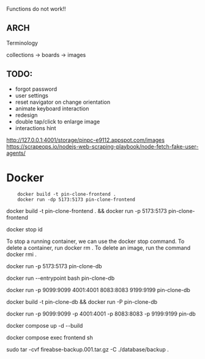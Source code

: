 Functions do not work!!

## ARCH

Terminology

collections -> boards -> images

## TODO:

- forgot password
- user settings
- reset navigator on change orientation
- animate keyboard interaction
- redesign
- double tap/click to enlarge image
- interactions hint

http://127.0.0.1:4001/storage/pinpc-e9112.appspot.com/images
https://scrapeops.io/nodejs-web-scraping-playbook/node-fetch-fake-user-agents/

# Docker

        docker build -t pin-clone-frontend .
        docker run -dp 5173:5173 pin-clone-frontend

docker build -t pin-clone-frontend . && docker run -p 5173:5173 pin-clone-frontend

docker stop id

To stop a running container, we can use the docker stop <ID> command. To delete a container, run docker rm <ID> . To delete an image, run the command docker rmi <ImageID> .

docker run -p 5173:5173 pin-clone-db

docker run --entrypoint bash pin-clone-db

docker run -p 9099:9099 4001:4001 8083:8083 9199:9199 pin-clone-db

docker build -t pin-clone-db && docker run -P pin-clone-db

docker run -p 9099:9099 -p 4001:4001 -p 8083:8083 -p 9199:9199 pin-db

docker compose up -d --build

docker compose exec frontend sh

sudo tar -cvf fireabse-backup.001.tar.gz -C ./database/backup .
